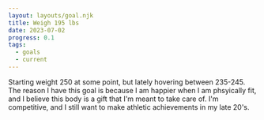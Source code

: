 ```yaml
---
layout: layouts/goal.njk
title: Weigh 195 lbs
date: 2023-07-02
progress: 0.1
tags: 
  - goals
  - current
---
```


Starting weight 250 at some point, but lately hovering between 235-245. The reason I have this goal is because I am happier when I am phsyically fit, and I believe this body is a gift that I'm meant to take care of. I'm competitive, and I still want to make athletic achievements in my late 20's.

<div class="mx-auto w-[600px] h-[500px]" id="weight-graph"></div>
<script type="text/javascript" src='/scripts/2023_graphs/weight.js'></script>

<div class="pt-10 mx-auto w-[600px] h-[500px]" id="strava-graph"></div>
<script type="text/javascript" src='/scripts/strava.js'></script>

